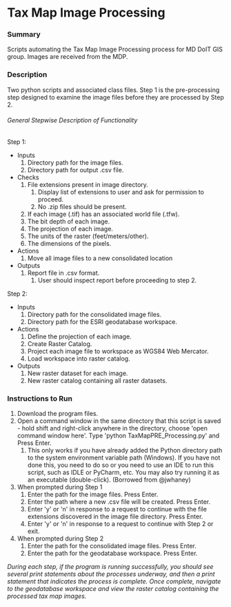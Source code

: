 # Tax Map Image Processing
### Summary
Scripts automating the Tax Map Image Processing process for MD DoIT GIS group. Images are received from the MDP.
###  Description
Two python scripts and associated class files. Step 1 is the pre-processing step designed to examine the image files
before they are processed by Step 2.
###### General Stepwise Description of Functionality
Step 1:
* Inputs
    1. Directory path for the image files.
    2. Directory path for output .csv file.
* Checks
    1. File extensions present in image directory.
        1. Display list of extensions to user and ask for permission to proceed.
        2. No .zip files should be present.
    2. If each image (.tif) has an associated world file (.tfw).
    3. The bit depth of each image.
    4. The projection of each image.
    5. The units of the raster (feet/meters/other).
    6. The dimensions of the pixels.
* Actions
    1. Move all image files to a new consolidated location
* Outputs
    1. Report file in .csv format.
        1. User should inspect report before proceeding to step 2.

Step 2:
* Inputs
    1. Directory path for the consolidated image files.
    2. Directory path for the ESRI geodatabase workspace.
* Actions
    1. Define the projection of each image.
    2. Create Raster Catalog.
    3. Project each image file to workspace as WGS84 Web Mercator.
    4. Load workspace into raster catalog.
* Outputs
    1. New raster dataset for each image.
    2. New raster catalog containing all raster datasets.
### Instructions to Run
1. Download the program files.
2. Open a command window in the same directory that this script is saved - hold shift and right-click anywhere
    in the directory, choose 'open command window here'. Type 'python TaxMapPRE_Processing.py' and Press Enter.
     1. This only works if you have already added the Python directory path to the system environment variable 
     path (Windows). If you have not done this, you need to do so or you need to use an IDE to run this script, 
     such as IDLE or PyCharm, etc. You may also try running it as an executable (double-click). (Borrowed from @jwhaney)
3. When prompted during Step 1
    1. Enter the path for the image files. Press Enter.
    2. Enter the path where a new .csv file will be created. Press Enter.    
    3. Enter 'y' or 'n' in response to a request to continue with the file extensions discovered in the image
     file directory. Press Enter.
    4. Enter 'y' or 'n' in response to a request to continue with Step 2 or exit.
4. When prompted during Step 2
    1. Enter the path for the consolidated image files. Press Enter.
    2. Enter the path for the geodatabase workspace. Press Enter.    

*During each step, if the program is running successfully, you should see several print statements about the processes
    underway, and then a print statement that indicates the process is complete. Once complete, navigate to the 
    geodatabase workspace and view the raster catalog containing the processed tax map images.*